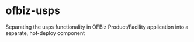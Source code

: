 # ofbiz-usps
Separating the usps functionality in OFBiz Product/Facility application into a separate, hot-deploy component 

